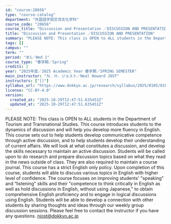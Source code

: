 ```yaml
---
id: "course:20656"
type: "course-catalog"
department: "外国語学部交流文化学科"
course_code: "20656"
course_title: "Discussion and Presentation ／DISCUSSION AND PRESENTATION"
title: "Discussion and Presentation ／DISCUSSION AND PRESENTATION"
summary: "PLEASE NOTE: This class is OPEN to ALL students in the Department of Tourism and Transnational Studies. This course intr…"
tags: []
campus: ""
term: ""
period: "水1／Wed 1"
course_type: "春学期／Spring"
credits: 2
year: "2025年度／2025 Academic Year 春学期／SPRING SEMESTER"
main_instructor: "Ｎ．Ｈ．ジョスト／Neal Howard JOST"
instructors: ["[]"]
syllabus_url: "https://www.dokkyo.ac.jp/research/syllabus/2025/0105/0105_20656_ja_JP.html"
license: "CC-BY-4.0"
version:
  created_at: "2025-10-29T12:47:51.635451Z"
  updated_at: "2025-10-29T12:47:51.635451Z"
---
```

PLEASE NOTE: This class is OPEN to ALL students in the Department of Tourism and Transnational Studies. This course introduces students to the dynamics of discussion and will help you develop more fluency in English. This course sets out to help students develop communicative competence through active discussion, and to help students develop their understanding of current affairs. We will look at what constitutes a discussion, and develop the skills necessary to maintain an active discussion. Students will be called upon to do research and prepare discussion topics based on what they read in the news outside of class. They are also required to maintain a course journal. This course has a strict English only policy. Upon completion of this course, students will able to discuss various topics in English with higher level of confidence. The course focuses on improving students' "speaking" and “listening" skills and their "competence to think critically in English as well as hold discussions in English, without using Japanese," to obtain comprehensive English proficiency and to engage in logical discussions using English. Students will be able to develop a connection with other students by sharing thoughts and ideas through our weekly group discussion sessions. Please feel free to contact the instructor if you have any questions. njost@dokkyo.ac.jp

